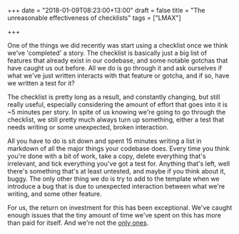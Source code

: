 +++
date = "2018-01-09T08:23:00+13:00"
draft = false
title = "The unreasonable effectiveness of checklists"
tags = ["LMAX"]

+++

One of the things we did recently was start using a checklist once we think we've 'completed' a story.
The checklist is basically just a big list of features that already exist in our codebase, and some notable gotchas
that have caught us out before. All we do is go through it and ask ourselves if what we've just written interacts with
that feature or gotcha, and if so, have we written a test for it?

<!--more-->

The checklist is pretty long as a result, and constantly changing, but still really useful, especially considering the 
amount of effort that goes into it is ~5 minutes per story. In spite of us knowing we're going to go through the 
checklist, we still pretty much always turn up something, either a test that needs writing or some unexpected, broken
interaction.

All you have to do is sit down and spent 15 minutes writing a list in markdown of all the major things your 
codebase does. Every time you think you're done with a bit of work, take a copy, delete everything that's irrelevant,
and tick everything you've got a test for. Anything that's left, well there's something that's at least untested, and 
maybe if you think about it, buggy. The only other thing we do is try to add to the template when we introduce a bug 
that is due to unexpected interaction between what we're writing, and some other feature.

For us, the return on investment for this has been exceptional. We've caught enough issues that the tiny amount of time
we've spent on this has more than paid for itself. And we're not the 
[only ones](https://www.ncbi.nlm.nih.gov/pubmed/23579353).